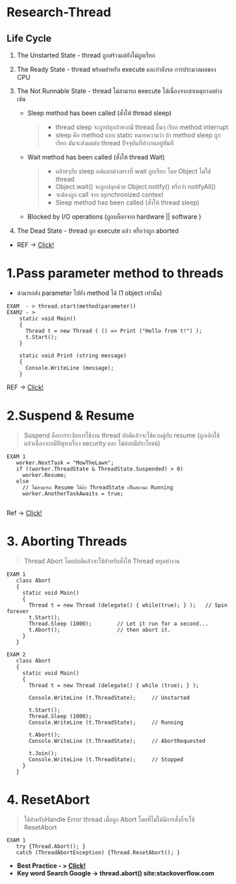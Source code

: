 # Research-Thread

## Life Cycle

 1. The Unstarted State - thread ถูกสร้างแต่ยังไม่ถูกเรียก
 2. The Ready State - thread พร้อมสำหรับ execute และกำลังรอ การประมวลผลของ CPU
 3. The Not Runnable State - thread ไม่สามารถ execute ได้เนื่องจากสาเหตุบางอย่างเช่น
	- Sleep method has been called (สั่งให้ thread sleep) 
	  > - thread sleep จะถูกปลุกถ้าหากมี thread อื่นๆ เรียก method interrupt
	  > - sleep คือ method แบบ static หมายความว่า ถ้า method sleep ถูกเรียก มันจะส่งผลต่อ thread ปัจจุบันที่ทำงานอยู่ทันที
	- Wait method has been called  (สั่งให้ thread Wait)
	  > - คล้ายๆกับ sleep แต่แตกต่างตรงที่  wait ถูกเรียก โดย Object  ไม่ใช่ thread
	  > - Object.wait() จะถูกปลุกด้วย Object.notify() หรือว่า notifyAll()
	  > - จะต้องถูก call จาก synchronized context
	  > - Sleep method has been called (สั่งให้ thread sleep) 
	- Blocked by I/O operations (ถูกบล็อกจาก hardware || software )

 4. The Dead State - thread ถูก execute แล้ว หรือว่าถูก aborted 
- REF -> [Click!](http://www.albahari.com/threading/part2.aspx#_ThreadState)

# 1.Pass parameter method to threads 
- สามารถส่ง parameter ไปยัง method ได้ (1 object เท่านั้น) 
```
EXAM  - > thread.start(method(parameter))
EXAM2 - > 
	static void Main()
	{
	  Thread t = new Thread ( () => Print ("Hello from t!") );
	  t.Start();
	}

	static void Print (string message) 
	{
	  Console.WriteLine (message);
	}
```
REF -> [Click!](http://marcuscode.com/lang/csharp/threads)

# 2.Suspend & Resume
  > Suspend คือการระงับการใช้งาน thread ปกติแล้วจะใช้ควบคู่กับ resume (ถูกเลิกใช้แล้วเนื่องจากมีปัญหาเรื่อง security และ ไม่ค่อยมีประโยชน์)
 ```
 EXAM 1 
 	worker.NextTask = "MowTheLawn";
	if ((worker.ThreadState & ThreadState.Suspended) > 0)
	  worker.Resume;
	else
	  // ไม่สามารถ Resume ได้ถ้า ThreadState เป็นสถานะ Running
	  worker.AnotherTaskAwaits = true;
 	
 ```
Ref -> [Click!](http://www.albahari.com/threading/part4.aspx#_Suspend_and_Resume)

# 3. Aborting Threads 
  > Thread Abort โดยปกติแล้วจะใช้สำหรับสั่งให้ Thread หยุดทำงาน
 ```
 EXAM 1 
	class Abort
	{
	  static void Main()
	  {
	    Thread t = new Thread (delegate() { while(true); } );   // Spin forever
	    t.Start();
	    Thread.Sleep (1000);        // Let it run for a second...
	    t.Abort();                  // then abort it.
	  }
	}
	
 EXAM 2
	class Abort
	{
	  static void Main()
	  {
	    Thread t = new Thread (delegate() { while (true); } );

	    Console.WriteLine (t.ThreadState);     // Unstarted

	    t.Start();
	    Thread.Sleep (1000);
	    Console.WriteLine (t.ThreadState);     // Running

	    t.Abort();
	    Console.WriteLine (t.ThreadState);     // AbortRequested

	    t.Join();
	    Console.WriteLine (t.ThreadState);     // Stopped
	  }
	}
 ```
 # 4. ResetAbort
   > ใช้สำหรับHandle Error thread เมื่อถูก Abort โดยที่ไม่ได้มีการสั่งก็จะใช้ ResetAbort 
 ```
 EXAM 1 
	try {Thread.Abort(); }
	catch (ThreadAbortException) {Thread.ResetAbort(); }
 ```

- **Best Practice - > [Click!](https://docs.microsoft.com/en-us/dotnet/standard/threading/managed-threading-best-practices)**
- **Key word Search Google -> thread.abort() site:stackoverflow.com**
